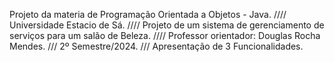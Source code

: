 Projeto da materia de Programação Orientada a Objetos - Java. ////
Universidade Estacio de Sá. ////
Projeto de um sistema de gerenciamento de serviços para um salão de Beleza. ////
Professor orientador: Douglas Rocha Mendes. ///
2º Semestre/2024. ///
Apresentação de 3 Funcionalidades.
